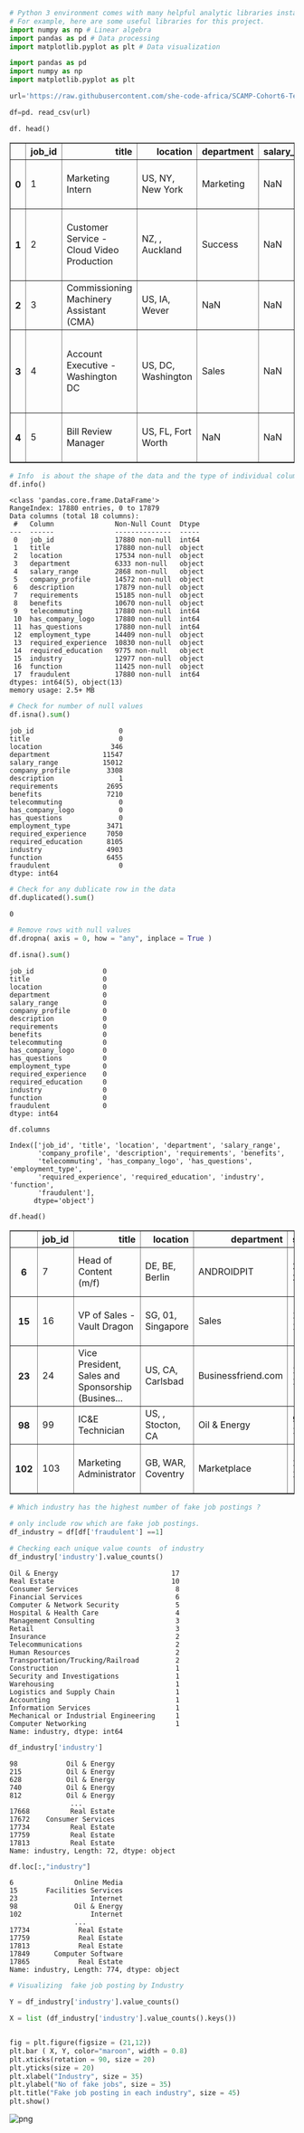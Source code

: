 ```python
# Python 3 environment comes with many helpful analytic libraries installed
# For example, here are some useful libraries for this project.
import numpy as np # Linear algebra
import pandas as pd # Data processing
import matplotlib.pyplot as plt # Data visualization
```


```python
import pandas as pd
import numpy as np
import matplotlib.pyplot as plt
```


```python
url='https://raw.githubusercontent.com/she-code-africa/SCAMP-Cohort6-Technical-Assessment/master/intermediate/fake_job_postings.csv'
```


```python
df=pd. read_csv(url)
```


```python
df. head()
```




<div>
<style scoped>
    .dataframe tbody tr th:only-of-type {
        vertical-align: middle;
    }

    .dataframe tbody tr th {
        vertical-align: top;
    }

    .dataframe thead th {
        text-align: right;
    }
</style>
<table border="1" class="dataframe">
  <thead>
    <tr style="text-align: right;">
      <th></th>
      <th>job_id</th>
      <th>title</th>
      <th>location</th>
      <th>department</th>
      <th>salary_range</th>
      <th>company_profile</th>
      <th>description</th>
      <th>requirements</th>
      <th>benefits</th>
      <th>telecommuting</th>
      <th>has_company_logo</th>
      <th>has_questions</th>
      <th>employment_type</th>
      <th>required_experience</th>
      <th>required_education</th>
      <th>industry</th>
      <th>function</th>
      <th>fraudulent</th>
    </tr>
  </thead>
  <tbody>
    <tr>
      <th>0</th>
      <td>1</td>
      <td>Marketing Intern</td>
      <td>US, NY, New York</td>
      <td>Marketing</td>
      <td>NaN</td>
      <td>We're Food52, and we've created a groundbreaki...</td>
      <td>Food52, a fast-growing, James Beard Award-winn...</td>
      <td>Experience with content management systems a m...</td>
      <td>NaN</td>
      <td>0</td>
      <td>1</td>
      <td>0</td>
      <td>Other</td>
      <td>Internship</td>
      <td>NaN</td>
      <td>NaN</td>
      <td>Marketing</td>
      <td>0</td>
    </tr>
    <tr>
      <th>1</th>
      <td>2</td>
      <td>Customer Service - Cloud Video Production</td>
      <td>NZ, , Auckland</td>
      <td>Success</td>
      <td>NaN</td>
      <td>90 Seconds, the worlds Cloud Video Production ...</td>
      <td>Organised - Focused - Vibrant - Awesome!Do you...</td>
      <td>What we expect from you:Your key responsibilit...</td>
      <td>What you will get from usThrough being part of...</td>
      <td>0</td>
      <td>1</td>
      <td>0</td>
      <td>Full-time</td>
      <td>Not Applicable</td>
      <td>NaN</td>
      <td>Marketing and Advertising</td>
      <td>Customer Service</td>
      <td>0</td>
    </tr>
    <tr>
      <th>2</th>
      <td>3</td>
      <td>Commissioning Machinery Assistant (CMA)</td>
      <td>US, IA, Wever</td>
      <td>NaN</td>
      <td>NaN</td>
      <td>Valor Services provides Workforce Solutions th...</td>
      <td>Our client, located in Houston, is actively se...</td>
      <td>Implement pre-commissioning and commissioning ...</td>
      <td>NaN</td>
      <td>0</td>
      <td>1</td>
      <td>0</td>
      <td>NaN</td>
      <td>NaN</td>
      <td>NaN</td>
      <td>NaN</td>
      <td>NaN</td>
      <td>0</td>
    </tr>
    <tr>
      <th>3</th>
      <td>4</td>
      <td>Account Executive - Washington DC</td>
      <td>US, DC, Washington</td>
      <td>Sales</td>
      <td>NaN</td>
      <td>Our passion for improving quality of life thro...</td>
      <td>THE COMPANY: ESRI – Environmental Systems Rese...</td>
      <td>EDUCATION: Bachelor’s or Master’s in GIS, busi...</td>
      <td>Our culture is anything but corporate—we have ...</td>
      <td>0</td>
      <td>1</td>
      <td>0</td>
      <td>Full-time</td>
      <td>Mid-Senior level</td>
      <td>Bachelor's Degree</td>
      <td>Computer Software</td>
      <td>Sales</td>
      <td>0</td>
    </tr>
    <tr>
      <th>4</th>
      <td>5</td>
      <td>Bill Review Manager</td>
      <td>US, FL, Fort Worth</td>
      <td>NaN</td>
      <td>NaN</td>
      <td>SpotSource Solutions LLC is a Global Human Cap...</td>
      <td>JOB TITLE: Itemization Review ManagerLOCATION:...</td>
      <td>QUALIFICATIONS:RN license in the State of Texa...</td>
      <td>Full Benefits Offered</td>
      <td>0</td>
      <td>1</td>
      <td>1</td>
      <td>Full-time</td>
      <td>Mid-Senior level</td>
      <td>Bachelor's Degree</td>
      <td>Hospital &amp; Health Care</td>
      <td>Health Care Provider</td>
      <td>0</td>
    </tr>
  </tbody>
</table>
</div>




```python
# Info  is about the shape of the data and the type of individual columns
df.info()
```

    <class 'pandas.core.frame.DataFrame'>
    RangeIndex: 17880 entries, 0 to 17879
    Data columns (total 18 columns):
     #   Column               Non-Null Count  Dtype 
    ---  ------               --------------  ----- 
     0   job_id               17880 non-null  int64 
     1   title                17880 non-null  object
     2   location             17534 non-null  object
     3   department           6333 non-null   object
     4   salary_range         2868 non-null   object
     5   company_profile      14572 non-null  object
     6   description          17879 non-null  object
     7   requirements         15185 non-null  object
     8   benefits             10670 non-null  object
     9   telecommuting        17880 non-null  int64 
     10  has_company_logo     17880 non-null  int64 
     11  has_questions        17880 non-null  int64 
     12  employment_type      14409 non-null  object
     13  required_experience  10830 non-null  object
     14  required_education   9775 non-null   object
     15  industry             12977 non-null  object
     16  function             11425 non-null  object
     17  fraudulent           17880 non-null  int64 
    dtypes: int64(5), object(13)
    memory usage: 2.5+ MB
    


```python
# Check for number of null values
df.isna().sum()
```




    job_id                     0
    title                      0
    location                 346
    department             11547
    salary_range           15012
    company_profile         3308
    description                1
    requirements            2695
    benefits                7210
    telecommuting              0
    has_company_logo           0
    has_questions              0
    employment_type         3471
    required_experience     7050
    required_education      8105
    industry                4903
    function                6455
    fraudulent                 0
    dtype: int64




```python
# Check for any dublicate row in the data
df.duplicated().sum()
```




    0




```python
# Remove rows with null values
df.dropna( axis = 0, how = "any", inplace = True )
```


```python
df.isna().sum()
```




    job_id                 0
    title                  0
    location               0
    department             0
    salary_range           0
    company_profile        0
    description            0
    requirements           0
    benefits               0
    telecommuting          0
    has_company_logo       0
    has_questions          0
    employment_type        0
    required_experience    0
    required_education     0
    industry               0
    function               0
    fraudulent             0
    dtype: int64




```python
df.columns
```




    Index(['job_id', 'title', 'location', 'department', 'salary_range',
           'company_profile', 'description', 'requirements', 'benefits',
           'telecommuting', 'has_company_logo', 'has_questions', 'employment_type',
           'required_experience', 'required_education', 'industry', 'function',
           'fraudulent'],
          dtype='object')




```python
df.head()
```




<div>
<style scoped>
    .dataframe tbody tr th:only-of-type {
        vertical-align: middle;
    }

    .dataframe tbody tr th {
        vertical-align: top;
    }

    .dataframe thead th {
        text-align: right;
    }
</style>
<table border="1" class="dataframe">
  <thead>
    <tr style="text-align: right;">
      <th></th>
      <th>job_id</th>
      <th>title</th>
      <th>location</th>
      <th>department</th>
      <th>salary_range</th>
      <th>company_profile</th>
      <th>description</th>
      <th>requirements</th>
      <th>benefits</th>
      <th>telecommuting</th>
      <th>has_company_logo</th>
      <th>has_questions</th>
      <th>employment_type</th>
      <th>required_experience</th>
      <th>required_education</th>
      <th>industry</th>
      <th>function</th>
      <th>fraudulent</th>
    </tr>
  </thead>
  <tbody>
    <tr>
      <th>6</th>
      <td>7</td>
      <td>Head of Content (m/f)</td>
      <td>DE, BE, Berlin</td>
      <td>ANDROIDPIT</td>
      <td>20000-28000</td>
      <td>Founded in 2009, the Fonpit AG rose with its i...</td>
      <td>Your Responsibilities: Manage the English-spea...</td>
      <td>Your Know-How:                                ...</td>
      <td>Your Benefits: Being part of a fast-growing co...</td>
      <td>0</td>
      <td>1</td>
      <td>1</td>
      <td>Full-time</td>
      <td>Mid-Senior level</td>
      <td>Master's Degree</td>
      <td>Online Media</td>
      <td>Management</td>
      <td>0</td>
    </tr>
    <tr>
      <th>15</th>
      <td>16</td>
      <td>VP of Sales - Vault Dragon</td>
      <td>SG, 01, Singapore</td>
      <td>Sales</td>
      <td>120000-150000</td>
      <td>Jungle Ventures is the leading Singapore based...</td>
      <td>About Vault Dragon Vault Dragon is Dropbox for...</td>
      <td>Key Superpowers3-5 years of high-pressure sale...</td>
      <td>Basic: SGD 120,000Equity negotiable for a rock...</td>
      <td>0</td>
      <td>1</td>
      <td>1</td>
      <td>Full-time</td>
      <td>Executive</td>
      <td>Bachelor's Degree</td>
      <td>Facilities Services</td>
      <td>Sales</td>
      <td>0</td>
    </tr>
    <tr>
      <th>23</th>
      <td>24</td>
      <td>Vice President, Sales and Sponsorship (Busines...</td>
      <td>US, CA, Carlsbad</td>
      <td>Businessfriend.com</td>
      <td>100000-120000</td>
      <td>WDM Group is an innovative, forward thinking d...</td>
      <td>#URL_eda2500ddcedb60957fcd7f5b164e092966f8c4e8...</td>
      <td>Job Requirements:A reputation as a "go-getter"...</td>
      <td>Businessfriend will offer a competitive six fi...</td>
      <td>0</td>
      <td>1</td>
      <td>0</td>
      <td>Full-time</td>
      <td>Executive</td>
      <td>Unspecified</td>
      <td>Internet</td>
      <td>Sales</td>
      <td>0</td>
    </tr>
    <tr>
      <th>98</th>
      <td>99</td>
      <td>IC&amp;E Technician</td>
      <td>US, , Stocton, CA</td>
      <td>Oil &amp; Energy</td>
      <td>95000-115000</td>
      <td>...</td>
      <td>IC&amp;amp;E Technician | Bakersfield, CA Mt. Poso...</td>
      <td>QualificationsKnowledge, Skills &amp;amp; Abilitie...</td>
      <td>BENEFITSWhat is offered:Competitive compensati...</td>
      <td>0</td>
      <td>1</td>
      <td>1</td>
      <td>Full-time</td>
      <td>Mid-Senior level</td>
      <td>High School or equivalent</td>
      <td>Oil &amp; Energy</td>
      <td>Other</td>
      <td>1</td>
    </tr>
    <tr>
      <th>102</th>
      <td>103</td>
      <td>Marketing Administrator</td>
      <td>GB, WAR, Coventry</td>
      <td>Marketplace</td>
      <td>15000-18000</td>
      <td>Renewable Energy and Environmental Protection ...</td>
      <td>The job is to support the growth of the #URL_9...</td>
      <td>Computer literateAble to work with HTML, altho...</td>
      <td>For a suitably motivated and success orientate...</td>
      <td>1</td>
      <td>1</td>
      <td>0</td>
      <td>Full-time</td>
      <td>Entry level</td>
      <td>Bachelor's Degree</td>
      <td>Internet</td>
      <td>Marketing</td>
      <td>0</td>
    </tr>
  </tbody>
</table>
</div>




```python
# Which industry has the highest number of fake job postings ?
```


```python
# only include row which are fake job postings.
df_industry = df[df['fraudulent'] ==1]
```


```python
# Checking each unique value counts  of industry
df_industry['industry'].value_counts()
```




    Oil & Energy                            17
    Real Estate                             10
    Consumer Services                        8
    Financial Services                       6
    Computer & Network Security              5
    Hospital & Health Care                   4
    Management Consulting                    3
    Retail                                   3
    Insurance                                2
    Telecommunications                       2
    Human Resources                          2
    Transportation/Trucking/Railroad         2
    Construction                             1
    Security and Investigations              1
    Warehousing                              1
    Logistics and Supply Chain               1
    Accounting                               1
    Information Services                     1
    Mechanical or Industrial Engineering     1
    Computer Networking                      1
    Name: industry, dtype: int64




```python
df_industry['industry']
```




    98            Oil & Energy
    215           Oil & Energy
    628           Oil & Energy
    740           Oil & Energy
    812           Oil & Energy
                   ...        
    17668          Real Estate
    17672    Consumer Services
    17734          Real Estate
    17759          Real Estate
    17813          Real Estate
    Name: industry, Length: 72, dtype: object




```python
df.loc[:,"industry"]
```




    6               Online Media
    15       Facilities Services
    23                  Internet
    98              Oil & Energy
    102                 Internet
                    ...         
    17734            Real Estate
    17759            Real Estate
    17813            Real Estate
    17849      Computer Software
    17865            Real Estate
    Name: industry, Length: 774, dtype: object




```python
# Visualizing  fake job posting by Industry
```


```python
Y = df_industry['industry'].value_counts()
```


```python
X = list (df_industry['industry'].value_counts().keys())
```


```python

fig = plt.figure(figsize = (21,12))
plt.bar ( X, Y, color="maroon", width = 0.8)
plt.xticks(rotation = 90, size = 20)
plt.yticks(size = 20)
plt.xlabel("Industry", size = 35)
plt.ylabel("No of fake jobs", size = 35)
plt.title("Fake job posting in each industry", size = 45)
plt.show()
```


    
![png](output_20_0.png)
    



```python

```


```python

```
